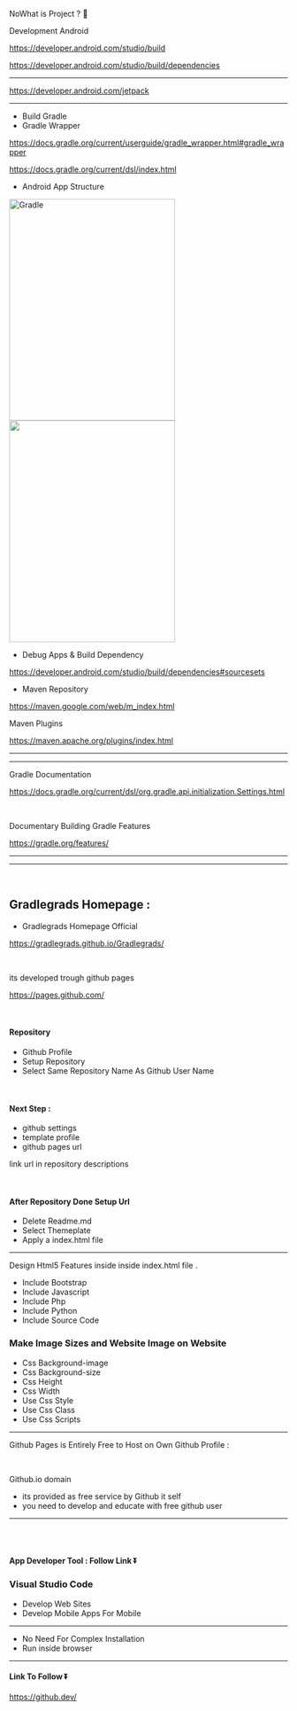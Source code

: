 NoWhat is Project ?  👋

Development Android

https://developer.android.com/studio/build

https://developer.android.com/studio/build/dependencies


-------

https://developer.android.com/jetpack

----



- Build Gradle
- Gradle Wrapper 

https://docs.gradle.org/current/userguide/gradle_wrapper.html#gradle_wrapper

https://docs.gradle.org/current/dsl/index.html


- Android App Structure 


<img src="https://developer.android.com/static/images/tools/studio/project-structure_2x.png" alt="Gradle" width="300" height="400">


<img src="https://developer.android.com/static/images/tools/studio/build-process_2x.png" alt="" width="300" height="400">


- Debug Apps & Build Dependency 


https://developer.android.com/studio/build/dependencies#sourcesets


- Maven Repository

https://maven.google.com/web/m_index.html


Maven Plugins 

https://maven.apache.org/plugins/index.html

-------
-----


Gradle Documentation 

https://docs.gradle.org/current/dsl/org.gradle.api.initialization.Settings.html

<br>

Documentary Building Gradle Features 

https://gradle.org/features/


------
--------

<br>
 
<h2> Gradlegrads Homepage : </H2>

- Gradlegrads Homepage Official 

 https://gradlegrads.github.io/Gradlegrads/

<br>
 
 its developed trough github pages
 
 https://pages.github.com/
 
<br>
 
<h4> Repository </h4>

- Github Profile 
- Setup Repository
- Select Same Repository Name As Github User Name


 <br>
 
 <h4> Next Step :  </h4>
 
 - github settings 
 - template profile
 - github pages url


link url in repository descriptions


<br>


 <h4> After Repository Done  Setup Url </h4>
 
 - Delete Readme.md 
 - Select Themeplate 
 - Apply a index.html file 

 ------
 
 Design Html5 Features inside inside index.html file .
 
 - Include Bootstrap
 - Include Javascript
 - Include Php
 - Include Python
 - Include Source Code


<h3> Make Image Sizes and Website Image on Website  </h3>


- Css Background-image
- Css Background-size
- Css Height
- Css Width 
- Use Css Style
- Use Css Class
- Use Css Scripts

----------

Github Pages is Entirely Free to Host on Own Github Profile :

<br>

Github.io domain 

- its provided as free service by Github it self 
- you need to develop and educate with free github user


<hr>
<br>
<br>

<h4> App Developer Tool : Follow Link  ⏬ </h4>

<h3>  Visual Studio Code  </h3> 

- Develop Web Sites
- Develop Mobile Apps For Mobile

<hr>

- No Need For Complex Installation 
- Run inside browser

<hr>

<h4> Link To Follow ⏬ </h4

https://github.dev/
